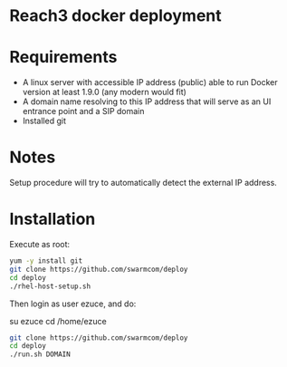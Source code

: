 Reach3 docker deployment
========================

Requirements
============

* A linux server with accessible IP address (public) able to run Docker version at least 1.9.0 (any modern would fit)
* A domain name resolving to this IP address that will serve as an UI entrance point and a SIP domain
* Installed git

Notes
=====

Setup procedure will try to automatically detect the external IP address.

Installation
============

Execute as root:

```sh
yum -y install git
git clone https://github.com/swarmcom/deploy
cd deploy
./rhel-host-setup.sh
```

Then login as user ezuce, and do:

su ezuce
cd /home/ezuce

```sh
git clone https://github.com/swarmcom/deploy
cd deploy
./run.sh DOMAIN
```
